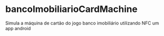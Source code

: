 # bancoImobiliarioCardMachine
Simula a máquina de cartão do jogo banco imobiliário utilizando NFC um app android
